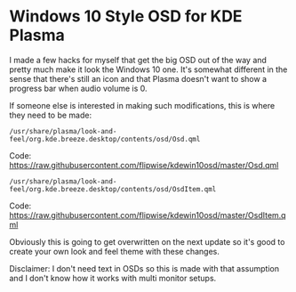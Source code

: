 # Windows 10 Style OSD for KDE Plasma

I made a few hacks for myself that get the big OSD out of the way and pretty much make it look the Windows 10 one. It's somewhat different in the sense that there's still an icon and that Plasma doesn't want to show a progress bar when audio volume is 0.

If someone else is interested in making such modifications, this is where they need to be made:

`/usr/share/plasma/look-and-feel/org.kde.breeze.desktop/contents/osd/Osd.qml`

Code: https://raw.githubusercontent.com/flipwise/kdewin10osd/master/Osd.qml

`/usr/share/plasma/look-and-feel/org.kde.breeze.desktop/contents/osd/OsdItem.qml`

Code: https://raw.githubusercontent.com/flipwise/kdewin10osd/master/OsdItem.qml

Obviously this is going to get overwritten on the next update so it's good to create your own look and feel theme with these changes.

Disclaimer: I don't need text in OSDs so this is made with that assumption and I don't know how it works with multi monitor setups.
